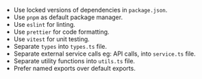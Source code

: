 - Use locked versions of dependencies in `package.json`.
- Use `pnpm` as default package manager.
- Use `eslint` for linting.
- Use `prettier` for code formatting.
- Use `vitest` for unit testing.
- Separate `types` into `types.ts` file.
- Separate external service calls eg: API calls, into `service.ts` file.
- Separate utility functions into `utils.ts` file.
- Prefer named exports over default exports.
